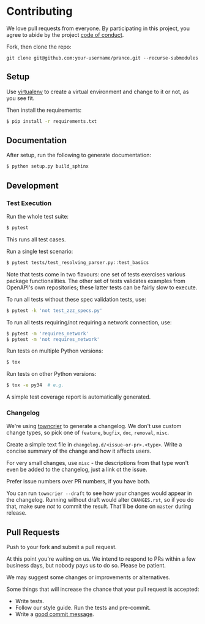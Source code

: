# Contributing

We love pull requests from everyone. By participating in this project, you
agree to abide by the project [code of conduct].

[code of conduct]: https://github.com/RonnyPfannschmidt/prance/blob/master/CODE_OF_CONDUCT.md

Fork, then clone the repo:

    git clone git@github.com:your-username/prance.git --recurse-submodules

## Setup

Use [virtualenv](http://docs.python-guide.org/en/latest/dev/virtualenvs/)
to create a virtual environment and change to it or not, as you see fit.

Then install the requirements:

```bash
$ pip install -r requirements.txt
```

## Documentation

After setup, run the following to generate documentation:

```bash
$ python setup.py build_sphinx
```

## Development

### Test Execution

Run the whole test suite:

```bash
$ pytest
```

This runs all test cases.

Run a single test scenario:

```bash
$ pytest tests/test_resolving_parser.py::test_basics
```

Note that tests come in two flavours: one set of tests exercises various package
functionalities. The other set of tests validates examples from OpenAPI's own
repositories; these latter tests can be fairly slow to execute.

To run all tests without these spec validation tests, use:

```bash
$ pytest -k 'not test_zzz_specs.py'
```

To run all tests requiring/not requiring a network connection, use:

```bash
$ pytest -m 'requires_network'
$ pytest -m 'not requires_network'
```

Run tests on multiple Python versions:

```bash
$ tox
```

Run tests on other Python versions:

```bash
$ tox -e py34  # e.g.
```

A simple test coverage report is automatically generated.

### Changelog

We're using [towncrier](https://pypi.org/project/towncrier/) to generate a
changelog. We don't use custom change types, so pick one of `feature`,
`bugfix`, `doc`, `removal`, `misc`.

Create a simple text file in `changelog.d/<issue-or-pr>.<type>`. Write a
concise summary of the change and how it affects users.

For very small changes, use `misc` - the descriptions from that type won't
even be added to the changelog, just a link ot the issue.

Prefer issue numbers over PR numbers, if you have both.

You can run `towncrier --draft` to see how your changes would appear in
the changelog. Running without draft would alter `CHANGES.rst`, so if you
do that, make sure *not* to commit the result. That'll be done on `master`
during release.

## Pull Requests

Push to your fork and submit a pull request.

At this point you're waiting on us. We intend to respond to PRs within a few business days,
but nobody pays us to do so. Please be patient.

We may suggest some changes or improvements or alternatives.

Some things that will increase the chance that your pull request is accepted:

* Write tests.
* Follow our style guide. Run the tests and pre-commit.
* Write a [good commit message][commit].

[commit]: http://tbaggery.com/2008/04/19/a-note-about-git-commit-messages.html
